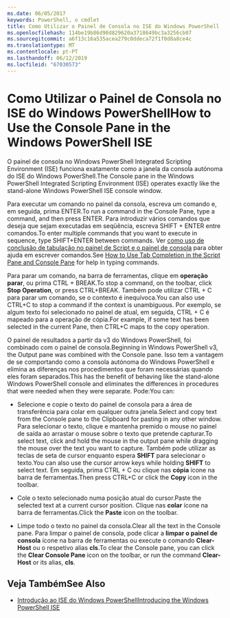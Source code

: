```yaml
---
ms.date: 06/05/2017
keywords: PowerShell, o cmdlet
title: Como Utilizar o Painel de Consola no ISE do Windows PowerShell
ms.openlocfilehash: 114be19b86d98d829620a3718649bc3a3256cb07
ms.sourcegitcommit: a6f13c16a535acea279c0ddeca72f1f0d8a8ce4c
ms.translationtype: MT
ms.contentlocale: pt-PT
ms.lasthandoff: 06/12/2019
ms.locfileid: "67030573"
---
```

# <a name="how-to-use-the-console-pane-in-the-windows-powershell-ise"></a><span data-ttu-id="f0e00-103">Como Utilizar o Painel de Consola no ISE do Windows PowerShell</span><span class="sxs-lookup"><span data-stu-id="f0e00-103">How to Use the Console Pane in the Windows PowerShell ISE</span></span>

<span data-ttu-id="f0e00-104">O painel de consola no Windows PowerShell Integrated Scripting Environment (ISE) funciona exatamente como a janela da consola autónoma do ISE do Windows PowerShell.</span><span class="sxs-lookup"><span data-stu-id="f0e00-104">The Console pane in the Windows PowerShell Integrated Scripting Environment (ISE) operates exactly like the stand-alone Windows PowerShell ISE console window.</span></span>

<span data-ttu-id="f0e00-105">Para executar um comando no painel da consola, escreva um comando e, em seguida, prima ENTER.</span><span class="sxs-lookup"><span data-stu-id="f0e00-105">To run a command in the Console Pane, type a command, and then press ENTER.</span></span> <span data-ttu-id="f0e00-106">Para introduzir vários comandos que deseja que sejam executadas em seqüência, escreva SHIFT + ENTER entre comandos.</span><span class="sxs-lookup"><span data-stu-id="f0e00-106">To enter multiple commands that you want to execute in sequence, type SHIFT+ENTER between commands.</span></span> <span data-ttu-id="f0e00-107">Ver [como uso de conclusão de tabulação no painel de Script e o painel de consola](How-to-Use-Tab-Completion-in-the-Script-Pane-and-Console-Pane.md) para obter ajuda em escrever comandos.</span><span class="sxs-lookup"><span data-stu-id="f0e00-107">See [How to Use Tab Completion in the Script Pane and Console Pane](How-to-Use-Tab-Completion-in-the-Script-Pane-and-Console-Pane.md) for help in typing commands.</span></span>

<span data-ttu-id="f0e00-108">Para parar um comando, na barra de ferramentas, clique em **operação parar**, ou prima CTRL + BREAK.</span><span class="sxs-lookup"><span data-stu-id="f0e00-108">To stop a command, on the toolbar, click **Stop Operation**, or press CTRL+BREAK.</span></span> <span data-ttu-id="f0e00-109">Também pode utilizar CTRL + C para parar um comando, se o contexto é inequívoca.</span><span class="sxs-lookup"><span data-stu-id="f0e00-109">You can also use CTRL+C to stop a command if the context is unambiguous.</span></span> <span data-ttu-id="f0e00-110">Por exemplo, se algum texto foi selecionado no painel de atual, em seguida, CTRL + C é mapeado para a operação de cópia.</span><span class="sxs-lookup"><span data-stu-id="f0e00-110">For example, if some text has been selected in the current Pane, then CTRL+C maps to the copy operation.</span></span>

<span data-ttu-id="f0e00-111">O painel de resultados a partir da v3 do Windows PowerShell, foi combinado com o painel de consola.</span><span class="sxs-lookup"><span data-stu-id="f0e00-111">Beginning in Windows PowerShell v3, the Output pane was combined with the Console pane.</span></span> <span data-ttu-id="f0e00-112">Isso tem a vantagem de se comportando como a consola autónoma do Windows PowerShell e elimina as diferenças nos procedimentos que foram necessárias quando eles foram separados.</span><span class="sxs-lookup"><span data-stu-id="f0e00-112">This has the benefit of behaving like the stand-alone Windows PowerShell console and eliminates the differences in procedures that were needed when they were separate.</span></span> <span data-ttu-id="f0e00-113">Pode:</span><span class="sxs-lookup"><span data-stu-id="f0e00-113">You can:</span></span>

- <span data-ttu-id="f0e00-114">Selecione e copie o texto do painel de consola para a área de transferência para colar em qualquer outra janela.</span><span class="sxs-lookup"><span data-stu-id="f0e00-114">Select and copy text from the Console pane to the Clipboard for pasting in any other window.</span></span> <span data-ttu-id="f0e00-115">Para selecionar o texto, clique e mantenha premido o mouse no painel de saída ao arrastar o mouse sobre o texto que pretende capturar.</span><span class="sxs-lookup"><span data-stu-id="f0e00-115">To select text, click and hold the mouse in the output pane while dragging the mouse over the text you want to capture.</span></span> <span data-ttu-id="f0e00-116">Também pode utilizar as teclas de seta de cursor enquanto espera **SHIFT** para selecionar o texto.</span><span class="sxs-lookup"><span data-stu-id="f0e00-116">You can also use the cursor arrow keys while holding **SHIFT** to select text.</span></span> <span data-ttu-id="f0e00-117">Em seguida, prima CTRL + C ou clique nas **cópia** ícone na barra de ferramentas.</span><span class="sxs-lookup"><span data-stu-id="f0e00-117">Then press CTRL+C or click the **Copy** icon in the toolbar.</span></span>

- <span data-ttu-id="f0e00-118">Cole o texto selecionado numa posição atual do cursor.</span><span class="sxs-lookup"><span data-stu-id="f0e00-118">Paste the selected text at a current cursor position.</span></span> <span data-ttu-id="f0e00-119">Clique nas **colar** ícone na barra de ferramentas.</span><span class="sxs-lookup"><span data-stu-id="f0e00-119">Click the **Paste** icon on the toolbar.</span></span>

- <span data-ttu-id="f0e00-120">Limpe todo o texto no painel da consola.</span><span class="sxs-lookup"><span data-stu-id="f0e00-120">Clear all the text in the Console pane.</span></span> <span data-ttu-id="f0e00-121">Para limpar o painel de consola, pode clicar a **limpar o painel de consola** ícone na barra de ferramentas ou execute o comando **Clear-Host** ou o respetivo alias **cls**.</span><span class="sxs-lookup"><span data-stu-id="f0e00-121">To clear the Console pane, you can click the **Clear Console Pane** icon on the toolbar, or run the command **Clear-Host** or its alias, **cls**.</span></span>

## <a name="see-also"></a><span data-ttu-id="f0e00-122">Veja Também</span><span class="sxs-lookup"><span data-stu-id="f0e00-122">See Also</span></span>

- [<span data-ttu-id="f0e00-123">Introdução ao ISE do Windows PowerShell</span><span class="sxs-lookup"><span data-stu-id="f0e00-123">Introducing the Windows PowerShell ISE</span></span>](Introducing-the-Windows-PowerShell-ISE.md)
